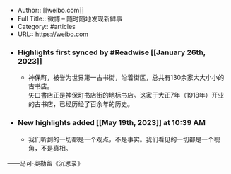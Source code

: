 - Author:: [[weibo.com]]
- Full Title:: 微博 – 随时随地发现新鲜事
- Category:: #articles
- URL:: https://weibo.com
- ### Highlights first synced by #Readwise [[January 26th, 2023]]
    - 神保町，被誉为世界第一古书街，沿着街区，总共有130余家大大小小的古书店。  
矢口書店正是神保町书店街的地标书店。这家于大正7年（1918年）开业的古书店，已经历经了百余年的历史。
- ### New highlights added [[May 19th, 2023]] at 10:39 AM
    - 我们听到的一切都是一个观点，不是事实。我们看见的一切都是一个视角，不是真相。  
  
——马可·奥勒留《沉思录》 ​​​
